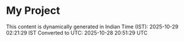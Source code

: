 # My Project

This content is dynamically generated in Indian Time (IST): 2025-10-29 02:21:29 IST
Converted to UTC: 2025-10-28 20:51:29 UTC
